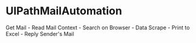 # UIPathMailAutomation
Get Mail - Read Mail Context - Search on Browser - Data Scrape - Print to Excel - Reply Sender's Mail
